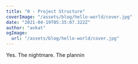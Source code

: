 ```yaml
---
title: "0 - Project Structure"
coverImage: "/assets/blog/hello-world/cover.jpg"
date: "2021-04-19T05:35:07.322Z"
author: "avkat"
ogImage:
  url: "/assets/blog/hello-world/cover.jpg"
---
```


Yes. The nightmare. The plannin
